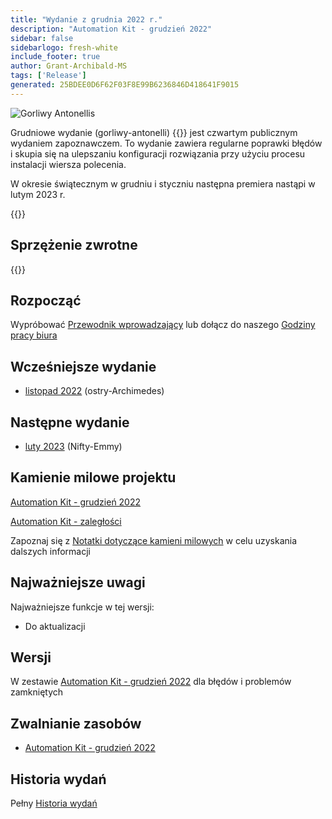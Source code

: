 ```yaml
---
title: "Wydanie z grudnia 2022 r."
description: "Automation Kit - grudzień 2022"
sidebar: false
sidebarlogo: fresh-white
include_footer: true
author: Grant-Archibald-MS
tags: ['Release']
generated: 25BDEE0D6F62F03F8E99B6236846D418641F9015
---
```


<div class="optional">

![Gorliwy Antonellis](/images/zealous-antonelli.png)

Grudniowe wydanie (gorliwy-antonelli) {{<product-name>}} jest czwartym publicznym wydaniem zapoznawczem. To wydanie zawiera regularne poprawki błędów i skupia się na ulepszaniu konfiguracji rozwiązania przy użyciu procesu instalacji wiersza polecenia.

W okresie świątecznym w grudniu i styczniu następna premiera nastąpi w lutym 2023 r.

</div>

<div class="optional">

{{<presentationStyles>}}

## Sprzężenie zwrotne

{{<questions name="/content/pl/releases/december-2022.json" completed="Dziękujemy za przekazanie opinii" showNavigationButtons="false" locale="pl">}}

</div>

<div class="optional">

## Rozpocząć

Wypróbować [Przewodnik wprowadzający](/pl/get-started) lub dołącz do naszego [Godziny pracy biura](/pl/office-hours)

## Wcześniejsze wydanie

- [listopad 2022](/pl/releases/november-2022) (ostry-Archimedes)

## Następne wydanie

- [luty 2023](/pl/releases/february-2023) (Nifty-Emmy)

## Kamienie milowe projektu

[Automation Kit - grudzień 2022](https://github.com/orgs/microsoft/projects/486/views/5)

[Automation Kit - zaległości](https://github.com/orgs/microsoft/projects/486/views/1)

Zapoznaj się z [Notatki dotyczące kamieni milowych](/pl/releases/milestones) w celu uzyskania dalszych informacji

## Najważniejsze uwagi

Najważniejsze funkcje w tej wersji:

- Do aktualizacji

## Wersji

W zestawie [Automation Kit - grudzień 2022](https://github.com/microsoft/powercat-automation-kit/releases/tag/AutomationKit-December2022) dla błędów i problemów zamkniętych

## Zwalnianie zasobów

- [Automation Kit - grudzień 2022](https://github.com/microsoft/powercat-automation-kit/releases/tag/AutomationKit-December2022)

## Historia wydań

Pełny [Historia wydań](/pl/releases)

</div>
